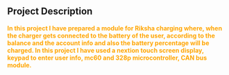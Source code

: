 <a name="Project Description"></a>
## Project Description
<b> <span style="color:orange"> In this project I have prepared a module for Riksha charging where, when the charger gets connected to the battery of the user, according to the balance and the account info and also the battery percentage will be charged. In this project I have used a nextion touch screen display, keypad to enter user info, mc60 and 328p microcontroller, CAN bus module.   </span> </b>